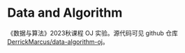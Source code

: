 # Data and Algorithm

《数据与算法》2023秋课程 OJ 实验。源代码可见 github 仓库 [DerrickMarcus/data-algorithm-oj](https://github.com/DerrickMarcus/data-algorithm-oj)。
